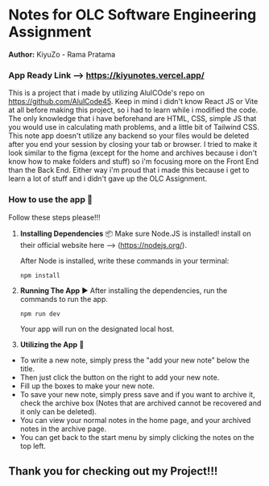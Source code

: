 # Notes for OLC Software Engineering Assignment

**Author:** KiyuZo - Rama Pratama

### App Ready Link --> https://kiyunotes.vercel.app/

This is a project that i made by utilizing AlulCOde's repo on https://github.com/AlulCode45. Keep in mind i didn't know React JS or Vite at all before making this project, so i had to learn while i modified the code. The only knowledge that i have beforehand are HTML, CSS, simple JS that you would use in calculating math problems, and a little bit of Tailwind CSS. This note app doesn't utilize any backend so your files would be deleted after you end your session by closing your tab or browser. I tried to make it look similar to the figma (except for the home and archives because i don't know how to make folders and stuff) so i'm focusing more on the Front End than the Back End. Either way i'm proud that i made this because i get to learn a lot of stuff and i didn't gave up the OLC Assignment.

### How to use the app 🚀

Follow these steps please!!!

1. **Installing Dependencies** 📦
   Make sure Node.JS is installed! install on their official website here --> (https://nodejs.org/).

   After Node is installed, write these commands in your terminal:

   ```
   npm install
   ```

2. **Running The App** ▶️
   After installing the dependencies, run the commands to run the app.

   ```
   npm run dev
   ```

   Your app will run on the designated local host.

3. **Utilizing the App** 📓
- To write a new note, simply press the "add your new note" below the title.
- Then just click the button on the right to add your new note.
- Fill up the boxes to make your new note.
- To save your new note, simply press save and if you want to archive it, check the archive box (Notes that are archived cannot be recovered and it only can be deleted).
- You can view your normal notes in the home page, and your archived notes in the archive page.
- You can get back to the start menu by simply clicking the notes on the top left.

## Thank you for checking out my Project!!!

